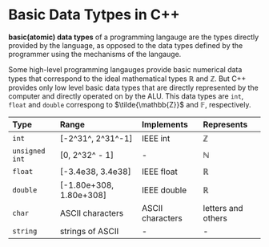 # Basic Data Tytpes in C++

**basic(atomic) data types** of a programming langauge are the types directly provided by the language, as opposed to the data types defined by the programmer using the mechanisms of the langauge.

Some high-level programming langauges provide basic numerical data types that correspond to the ideal mathematical types $\mathbb{R}$ and $\mathbb{Z}$. But C++ provides only low level basic data types that are directly represented by the computer and directly operated on by the ALU. This data types are `int`, `float` and `double`  correspong to $\tilde{\mathbb{Z}}$ and $\mathbb{F}$, respectively. 

| Type           | Range                    | Implements       | Represents         |
| :------------- | :----------------------- | :--------------- | :----------------- |
| `int`          | \[-2^31^, 2^31^-1\]      | IEEE int         | $\mathbb{Z}$       |
| `unsigned int` | \[0, 2^32^ - 1\]         | -                | $\mathbb{N}$       |
| `float`        | \[-3.4e38, 3.4e38]       | IEEE float       | $\mathbb{R}$       |
| `double`       | \[-1.80e+308, 1.80e+308] | IEEE double      | $\mathbb{R}$       |
| `char`         | ASCII characters         | ASCII characters | letters and others |
| `string`       | strings of ASCII         | -                | -                  |


